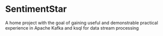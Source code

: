 # SentimentStar
A home project with the goal of gaining useful and demonstrable practical experience in Apache Kafka and ksql for data stream processing
